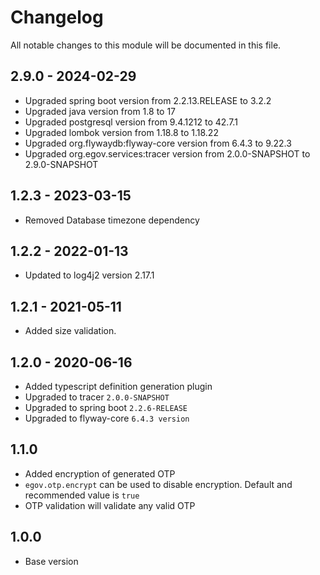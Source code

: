 # Changelog
All notable changes to this module will be documented in this file.

## 2.9.0 - 2024-02-29
- Upgraded spring boot version from 2.2.13.RELEASE to 3.2.2
- Upgraded java version from 1.8 to 17
- Upgraded postgresql version from 9.4.1212 to 42.7.1
- Upgraded lombok version from 1.18.8 to 1.18.22
- Upgraded org.flywaydb:flyway-core version from 6.4.3 to 9.22.3
- Upgraded org.egov.services:tracer version from 2.0.0-SNAPSHOT to 2.9.0-SNAPSHOT

## 1.2.3 - 2023-03-15
- Removed Database timezone dependency

## 1.2.2 - 2022-01-13
- Updated to log4j2 version 2.17.1

## 1.2.1 - 2021-05-11

- Added size validation.

## 1.2.0 - 2020-06-16

- Added typescript definition generation plugin
- Upgraded to tracer `2.0.0-SNAPSHOT`
- Upgraded to spring boot `2.2.6-RELEASE`
- Upgraded to flyway-core `6.4.3 version`

## 1.1.0

- Added encryption of generated OTP
- `egov.otp.encrypt` can be used to disable encryption. Default and recommended value is `true`
- OTP validation will validate any valid OTP

## 1.0.0

- Base version
